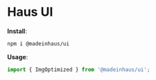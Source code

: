 # Haus UI

**Install**:

```bash
npm i @madeinhaus/ui
```

**Usage**:

```javascript
import { ImgOptimized } from '@madeinhaus/ui';
```
